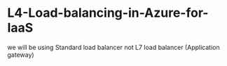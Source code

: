 # L4-Load-balancing-in-Azure-for-IaaS
we will be using Standard load balancer not L7 load balancer (Application gateway)
